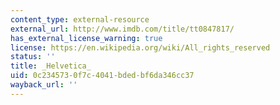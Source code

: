 ```yaml
---
content_type: external-resource
external_url: http://www.imdb.com/title/tt0847817/
has_external_license_warning: true
license: https://en.wikipedia.org/wiki/All_rights_reserved
status: ''
title: _Helvetica_
uid: 0c234573-0f7c-4041-bded-bf6da346cc37
wayback_url: ''
---
```

